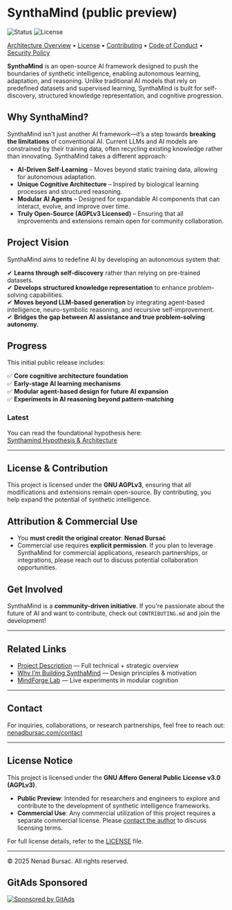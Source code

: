 <!-- GitAds-Verify: 2MUZVYIXUIMDP7AEHYL2PP21RM1PG12H -->
# SynthaMind (public preview)

![Status](https://img.shields.io/badge/status-in_development-yellow) ![License](https://img.shields.io/badge/license-AGPLv3-blue)

[Architecture Overview](./docs/ARCHITECTURE.md) • [License](./LICENSE) • [Contributing](./docs/CONTRIBUTING.md) • [Code of Conduct](./docs/CODE_OF_CONDUCT.md) • [Security Policy](./docs/SECURITY.md)

**SynthaMind** is an open-source AI framework designed to push the boundaries of synthetic intelligence, enabling autonomous learning, adaptation, and reasoning. Unlike traditional AI models that rely on predefined datasets and supervised learning, SynthaMind is built for self-discovery, structured knowledge representation, and cognitive progression.

## Why SynthaMind?

SynthaMind isn't just another AI framework—it’s a step towards **breaking the limitations** of conventional AI. Current LLMs and AI models are constrained by their training data, often recycling existing knowledge rather than innovating. SynthaMind takes a different approach:

- **AI-Driven Self-Learning** – Moves beyond static training data, allowing for autonomous adaptation.
- **Unique Cognitive Architecture** – Inspired by biological learning processes and structured reasoning.
- **Modular AI Agents** – Designed for expandable AI components that can interact, evolve, and improve over time.
- **Truly Open-Source (AGPLv3 Licensed)** – Ensuring that all improvements and extensions remain open for community collaboration.

## Project Vision

SynthaMind aims to redefine AI by developing an autonomous system that:

✔ **Learns through self-discovery** rather than relying on pre-trained datasets.  
✔ **Develops structured knowledge representation** to enhance problem-solving capabilities.  
✔ **Moves beyond LLM-based generation** by integrating agent-based intelligence, neuro-symbolic reasoning, and recursive self-improvement.  
✔ **Bridges the gap between AI assistance and true problem-solving autonomy.**

## Progress

This initial public release includes:

✅ **Core cognitive architecture foundation**  
✅ **Early-stage AI learning mechanisms**  
✅ **Modular agent-based design for future AI expansion**  
✅ **Experiments in AI reasoning beyond pattern-matching**

### Latest

You can read the foundational hypothesis here:  
[Synthamind Hypothesis & Architecture](https://nenadbursac.com/articles/synthamind-hypothesis-architecture)

---

## License & Contribution

This project is licensed under the **GNU AGPLv3**, ensuring that all modifications and extensions remain open-source. By contributing, you help expand the potential of synthetic intelligence.

## Attribution & Commercial Use

- You **must credit the original creator**: **Nenad Bursać**
- Commercial use requires **explicit permission**. If you plan to leverage SynthaMind for commercial applications, research partnerships, or integrations, please reach out to discuss potential collaboration opportunities.

## Get Involved

SynthaMind is a **community-driven initiative**. If you're passionate about the future of AI and want to contribute, check out `CONTRIBUTING.md` and join the development!

---

## Related Links

- [Project Description](https://nenadbursac.com/projects/synthamind) — Full technical + strategic overview  
- [Why I’m Building SynthaMind](https://nenadbursac.com/articles/why-synthamind) — Design principles & motivation
- [MindForge Lab](https://nenadbursac.com/lab) — Live experiments in modular cognition

---

## Contact

For inquiries, collaborations, or research partnerships, feel free to reach out:
[nenadbursac.com/contact](https://nenadbursac.com/contact)

---

## License Notice

This project is licensed under the **GNU Affero General Public License v3.0 (AGPLv3)**.

- **Public Preview**: Intended for researchers and engineers to explore and contribute to the development of synthetic intelligence frameworks.  
- **Commercial Use**: Any commercial utilization of this project requires a separate commercial license. Please [contact the author](https://nenadbursac.com/contact) to discuss licensing terms.

For full license details, refer to the [LICENSE](https://github.com/nbursa/SynthaMind/blob/main/LICENSE) file.  

---

© 2025 Nenad Bursać. All rights reserved.

## GitAds Sponsored
[![Sponsored by GitAds](https://gitads.dev/v1/ad-serve?source=nbursa/synthamind@github)](https://gitads.dev/v1/ad-track?source=nbursa/synthamind@github)


